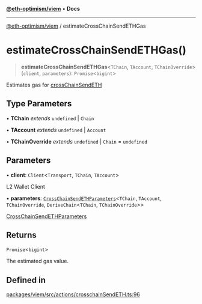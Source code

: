 [**@eth-optimism/viem**](../README.md) • **Docs**

***

[@eth-optimism/viem](../README.md) / estimateCrossChainSendETHGas

# estimateCrossChainSendETHGas()

> **estimateCrossChainSendETHGas**\<`TChain`, `TAccount`, `TChainOverride`\>(`client`, `parameters`): `Promise`\<`bigint`\>

Estimates gas for [crossChainSendETH](crossChainSendETH.md)

## Type Parameters

• **TChain** *extends* `undefined` \| `Chain`

• **TAccount** *extends* `undefined` \| `Account`

• **TChainOverride** *extends* `undefined` \| `Chain` = `undefined`

## Parameters

• **client**: `Client`\<`Transport`, `TChain`, `TAccount`\>

L2 Wallet Client

• **parameters**: [`CrossChainSendETHParameters`](../type-aliases/CrossChainSendETHParameters.md)\<`TChain`, `TAccount`, `TChainOverride`, `DeriveChain`\<`TChain`, `TChainOverride`\>\>

[CrossChainSendETHParameters](../type-aliases/CrossChainSendETHParameters.md)

## Returns

`Promise`\<`bigint`\>

The estimated gas value.

## Defined in

[packages/viem/src/actions/crosschainSendETH.ts:96](https://github.com/ethereum-optimism/ecosystem/blob/1d855f26d1024617b154d28d909dbc33a421f5de/packages/viem/src/actions/crosschainSendETH.ts#L96)
